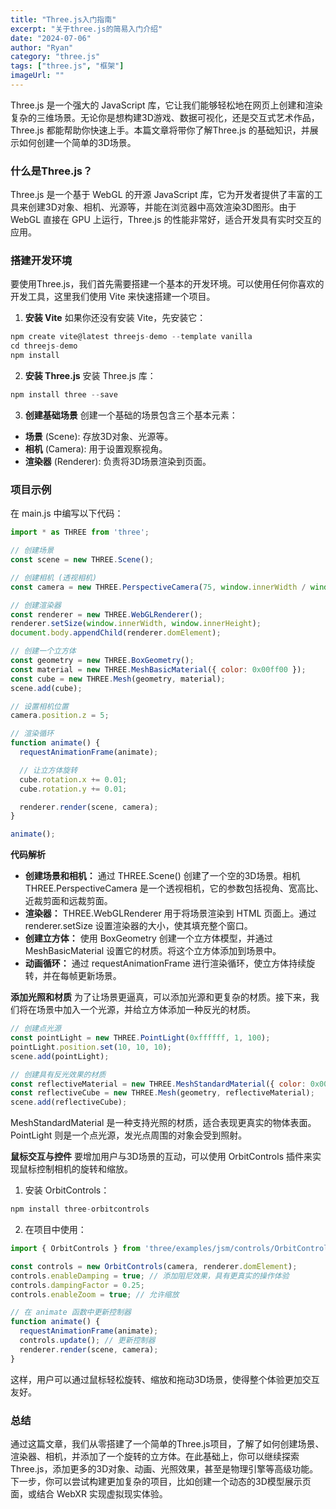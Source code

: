 ```yaml
---
title: "Three.js入门指南"
excerpt: "关于three.js的简易入门介绍"
date: "2024-07-06"
author: "Ryan"
category: "three.js"
tags: ["three.js", "框架"]
imageUrl: ""
---
```


Three.js 是一个强大的 JavaScript 库，它让我们能够轻松地在网页上创建和渲染复杂的三维场景。无论你是想构建3D游戏、数据可视化，还是交互式艺术作品，Three.js 都能帮助你快速上手。本篇文章将带你了解Three.js 的基础知识，并展示如何创建一个简单的3D场景。

### 什么是Three.js？
Three.js 是一个基于 WebGL 的开源 JavaScript 库，它为开发者提供了丰富的工具来创建3D对象、相机、光源等，并能在浏览器中高效渲染3D图形。由于WebGL 直接在 GPU 上运行，Three.js 的性能非常好，适合开发具有实时交互的应用。

### 搭建开发环境
要使用Three.js，我们首先需要搭建一个基本的开发环境。可以使用任何你喜欢的开发工具，这里我们使用 Vite 来快速搭建一个项目。

1. **安装 Vite** 如果你还没有安装 Vite，先安装它：
```javaScript
npm create vite@latest threejs-demo --template vanilla
cd threejs-demo
npm install
```

2. **安装 Three.js** 安装 Three.js 库：
```javaScript
npm install three --save
```

3. **创建基础场景**
创建一个基础的场景包含三个基本元素：
* **场景** (Scene): 存放3D对象、光源等。
* **相机** (Camera): 用于设置观察视角。
* **渲染器** (Renderer): 负责将3D场景渲染到页面。

### 项目示例
在 main.js 中编写以下代码：

```javaScript
import * as THREE from 'three';

// 创建场景
const scene = new THREE.Scene();

// 创建相机 (透视相机)
const camera = new THREE.PerspectiveCamera(75, window.innerWidth / window.innerHeight, 0.1, 1000);

// 创建渲染器
const renderer = new THREE.WebGLRenderer();
renderer.setSize(window.innerWidth, window.innerHeight);
document.body.appendChild(renderer.domElement);

// 创建一个立方体
const geometry = new THREE.BoxGeometry();
const material = new THREE.MeshBasicMaterial({ color: 0x00ff00 });
const cube = new THREE.Mesh(geometry, material);
scene.add(cube);

// 设置相机位置
camera.position.z = 5;

// 渲染循环
function animate() {
  requestAnimationFrame(animate);

  // 让立方体旋转
  cube.rotation.x += 0.01;
  cube.rotation.y += 0.01;

  renderer.render(scene, camera);
}

animate();
```

**代码解析**
* **创建场景和相机：** 通过 THREE.Scene() 创建了一个空的3D场景。相机 THREE.PerspectiveCamera 是一个透视相机，它的参数包括视角、宽高比、近裁剪面和远裁剪面。
* **渲染器：** THREE.WebGLRenderer 用于将场景渲染到 HTML 页面上。通过 renderer.setSize 设置渲染器的大小，使其填充整个窗口。
* **创建立方体：** 使用 BoxGeometry 创建一个立方体模型，并通过 MeshBasicMaterial 设置它的材质。将这个立方体添加到场景中。
* **动画循环：** 通过 requestAnimationFrame 进行渲染循环，使立方体持续旋转，并在每帧更新场景。

**添加光照和材质**
为了让场景更逼真，可以添加光源和更复杂的材质。接下来，我们将在场景中加入一个光源，并给立方体添加一种反光的材质。

```javaScript
// 创建点光源
const pointLight = new THREE.PointLight(0xffffff, 1, 100);
pointLight.position.set(10, 10, 10);
scene.add(pointLight);

// 创建具有反光效果的材质
const reflectiveMaterial = new THREE.MeshStandardMaterial({ color: 0x0077ff });
const reflectiveCube = new THREE.Mesh(geometry, reflectiveMaterial);
scene.add(reflectiveCube);
```

MeshStandardMaterial 是一种支持光照的材质，适合表现更真实的物体表面。PointLight 则是一个点光源，发光点周围的对象会受到照射。

**鼠标交互与控件**
要增加用户与3D场景的互动，可以使用 OrbitControls 插件来实现鼠标控制相机的旋转和缩放。
1. 安装 OrbitControls：
```javaScript
npm install three-orbitcontrols
```

2. 在项目中使用：
```javaScript
import { OrbitControls } from 'three/examples/jsm/controls/OrbitControls';

const controls = new OrbitControls(camera, renderer.domElement);
controls.enableDamping = true; // 添加阻尼效果，具有更真实的操作体验
controls.dampingFactor = 0.25;
controls.enableZoom = true; // 允许缩放

// 在 animate 函数中更新控制器
function animate() {
  requestAnimationFrame(animate);
  controls.update(); // 更新控制器
  renderer.render(scene, camera);
}
```

这样，用户可以通过鼠标轻松旋转、缩放和拖动3D场景，使得整个体验更加交互友好。

### 总结
通过这篇文章，我们从零搭建了一个简单的Three.js项目，了解了如何创建场景、渲染器、相机，并添加了一个旋转的立方体。在此基础上，你可以继续探索 Three.js，添加更多的3D对象、动画、光照效果，甚至是物理引擎等高级功能。下一步，你可以尝试构建更加复杂的项目，比如创建一个动态的3D模型展示页面，或结合 WebXR 实现虚拟现实体验。